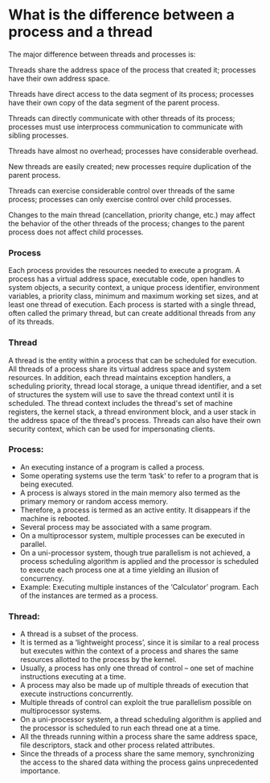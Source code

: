 # What is the difference between a process and a thread

The major difference between threads and processes is:

Threads share the address space of the process that created it; processes have their own address space.

Threads have direct access to the data segment of its process; processes have their own copy of the data segment of the parent process.

Threads can directly communicate with other threads of its process; processes must use interprocess communication to communicate with sibling processes.

Threads have almost no overhead; processes have considerable overhead.

New threads are easily created; new processes require duplication of the parent process.

Threads can exercise considerable control over threads of the same process; processes can only exercise control over child processes.

Changes to the main thread (cancellation, priority change, etc.) may affect the behavior of the other threads of the process; changes to the parent process does not affect child processes.

### Process
Each process provides the resources needed to execute a program. A process has a virtual address space, executable code, open handles to system objects, a security context, a unique process identifier, environment variables, a priority class, minimum and maximum working set sizes, and at least one thread of execution. Each process is started with a single thread, often called the primary thread, but can create additional threads from any of its threads.

### Thread
A thread is the entity within a process that can be scheduled for execution. All threads of a process share its virtual address space and system resources. In addition, each thread maintains exception handlers, a scheduling priority, thread local storage, a unique thread identifier, and a set of structures the system will use to save the thread context until it is scheduled. The thread context includes the thread's set of machine registers, the kernel stack, a thread environment block, and a user stack in the address space of the thread's process. Threads can also have their own security context, which can be used for impersonating clients.


### Process:

* An executing instance of a program is called a process.
* Some operating systems use the term ‘task‘ to refer to a program that is being executed.
* A process is always stored in the main memory also termed as the primary memory or random access memory.
* Therefore, a process is termed as an active entity. It disappears if the machine is rebooted.
* Several process may be associated with a same program.
* On a multiprocessor system, multiple processes can be executed in parallel.
* On a uni-processor system, though true parallelism is not achieved, a process scheduling algorithm is applied and the processor is scheduled to execute each process one at a time yielding an illusion of concurrency.
* Example: Executing multiple instances of the ‘Calculator’ program. Each of the instances are termed as a process.

### Thread:

* A thread is a subset of the process.
* It is termed as a ‘lightweight process’, since it is similar to a real process but executes within the context of a process and shares the same resources allotted to the process by the kernel.
* Usually, a process has only one thread of control – one set of machine instructions executing at a time.
* A process may also be made up of multiple threads of execution that execute instructions concurrently.
* Multiple threads of control can exploit the true parallelism possible on multiprocessor systems.
* On a uni-processor system, a thread scheduling algorithm is applied and the processor is scheduled to run each thread one at a time.
* All the threads running within a process share the same address space, file descriptors, stack and other process related attributes.
* Since the threads of a process share the same memory, synchronizing the access to the shared data withing the process gains unprecedented importance.